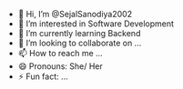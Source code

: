 - 👋 Hi, I’m @SejalSanodiya2002
- 👀 I’m interested in Software Development
- 🌱 I’m currently learning Backend
- 💞️ I’m looking to collaborate on ...
- 📫 How to reach me ...
- 😄 Pronouns: She/ Her
- ⚡ Fun fact: ...

<!---
SejalSanodiya2002/SejalSanodiya2002 is a ✨ special ✨ repository because its `README.md` (this file) appears on your GitHub profile.
You can click the Preview link to take a look at your changes.
--->
